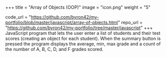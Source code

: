 +++
title = "Array of Objects (OOP)"
image = "icon.png"
weight = "5"

code_url = "https://github.com/byron42/my-portfolio/blob/master/javascript/array-of-objects.html"
repo_url = "https://github.com/byron42/my-portfolio/tree/master/javascript"
+++
JavaScript program that lets the user enter a list of students and their test scores (creating an object for each student).  When the summary button is pressed the program displays the average, min, max grade and a count of the number of A, B, C, D, and F grades scored.